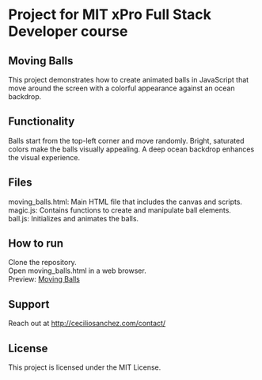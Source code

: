 # Project for MIT xPro Full Stack Developer course

## Moving Balls

This project demonstrates how to create animated balls in JavaScript that move around the screen with a colorful appearance against an ocean backdrop.

## Functionality

Balls start from the top-left corner and move randomly.
Bright, saturated colors make the balls visually appealing.
A deep ocean backdrop enhances the visual experience.

## Files

moving_balls.html: Main HTML file that includes the canvas and scripts.</br>
magic.js: Contains functions to create and manipulate ball elements.</br>
ball.js: Initializes and animates the balls.

## How to run

Clone the repository.</br>
Open moving_balls.html in a web browser.</br>
Preview: <a href="https://ceciliosanchez.com/github/xpro/moving_balls/ball.html" target="_blank">Moving Balls</a>

## Support

Reach out at http://ceciliosanchez.com/contact/

## License

This project is licensed under the MIT License.
